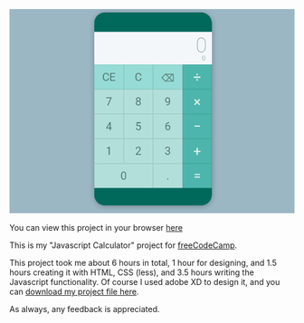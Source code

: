 ![preview](https://github.com/BrandonBahret/Simple-Calculator/blob/master/preview.gif)

You can view this project in your browser [here](https://brandonbahret.github.io/Simple-Calculator/)



This is my "Javascript Calculator" project for [freeCodeCamp](https://www.freecodecamp.com/challenges/build-a-javascript-calculator).

This project took me about 6 hours in total, 1 hour for designing, and 1.5 hours creating it with HTML, CSS (less), and 3.5 hours writing the Javascript functionality. Of course I used adobe XD to design it, and you can [download my project file here](https://drive.google.com/open?id=0B7ArzBuNX7W9Q2NfeGJBbDBGRzg).

As always, any feedback is appreciated.
